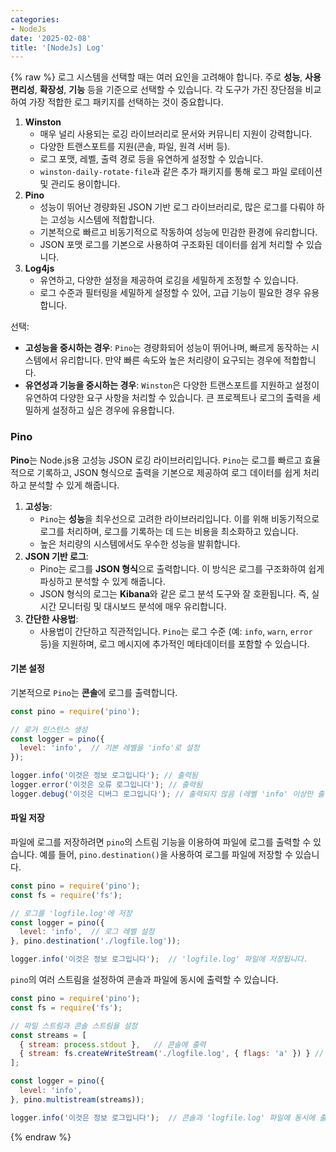 ```yaml
---
categories:
- NodeJs
date: '2025-02-08'
title: '[NodeJs] Log'
---
```


{% raw %}
로그 시스템을 선택할 때는 여러 요인을 고려해야 합니다. 주로 **성능**, **사용 편리성**, **확장성**, **기능** 등을 기준으로 선택할 수 있습니다. 각 도구가 가진 장단점을 비교하여 가장 적합한 로그 패키지를 선택하는 것이 중요합니다.

1. **Winston**
    - 매우 널리 사용되는 로깅 라이브러리로 문서와 커뮤니티 지원이 강력합니다.
    - 다양한 트랜스포트를 지원(콘솔, 파일, 원격 서버 등).
    - 로그 포맷, 레벨, 출력 경로 등을 유연하게 설정할 수 있습니다.
    - `winston-daily-rotate-file`과 같은 추가 패키지를 통해 로그 파일 로테이션 및 관리도 용이합니다.
2. **Pino**
    - 성능이 뛰어난 경량화된 JSON 기반 로그 라이브러리로, 많은 로그를 다뤄야 하는 고성능 시스템에 적합합니다.
    - 기본적으로 빠르고 비동기적으로 작동하여 성능에 민감한 환경에 유리합니다.
    - JSON 포맷 로그를 기본으로 사용하여 구조화된 데이터를 쉽게 처리할 수 있습니다.
3. **Log4js**
    - 유연하고, 다양한 설정을 제공하여 로깅을 세밀하게 조정할 수 있습니다.
    - 로그 수준과 필터링을 세밀하게 설정할 수 있어, 고급 기능이 필요한 경우 유용합니다.

선택:
- **고성능을 중시하는 경우**: `Pino`는 경량화되어 성능이 뛰어나며, 빠르게 동작하는 시스템에서 유리합니다. 만약 빠른 속도와 높은 처리량이 요구되는 경우에 적합합니다.
- **유연성과 기능을 중시하는 경우**: `Winston`은 다양한 트랜스포트를 지원하고 설정이 유연하여 다양한 요구 사항을 처리할 수 있습니다. 큰 프로젝트나 로그의 출력을 세밀하게 설정하고 싶은 경우에 유용합니다.

### Pino
**Pino**는 Node.js용 고성능 JSON 로깅 라이브러리입니다. `Pino`는 로그를 빠르고 효율적으로 기록하고, JSON 형식으로 출력을 기본으로 제공하여 로그 데이터를 쉽게 처리하고 분석할 수 있게 해줍니다.

1. **고성능**:
    - `Pino`는 **성능**을 최우선으로 고려한 라이브러리입니다. 이를 위해 비동기적으로 로그를 처리하며, 로그를 기록하는 데 드는 비용을 최소화하고 있습니다.
    - 높은 처리량의 시스템에서도 우수한 성능을 발휘합니다.
2. **JSON 기반 로그**:
    - Pino는 로그를 **JSON 형식**으로 출력합니다. 이 방식은 로그를 구조화하여 쉽게 파싱하고 분석할 수 있게 해줍니다.
    - JSON 형식의 로그는 **Kibana**와 같은 로그 분석 도구와 잘 호환됩니다. 즉, 실시간 모니터링 및 대시보드 분석에 매우 유리합니다.
3. **간단한 사용법**:
    - 사용법이 간단하고 직관적입니다. `Pino`는 로그 수준 (예: `info`, `warn`, `error` 등)을 지원하며, 로그 메시지에 추가적인 메타데이터를 포함할 수 있습니다.

#### 기본 설정
기본적으로 `Pino`는 **콘솔**에 로그를 출력합니다.
```javascript
const pino = require('pino');

// 로거 인스턴스 생성
const logger = pino({
  level: 'info',  // 기본 레벨을 'info'로 설정
});

logger.info('이것은 정보 로그입니다'); // 출력됨
logger.error('이것은 오류 로그입니다'); // 출력됨
logger.debug('이것은 디버그 로그입니다'); // 출력되지 않음 (레벨 'info' 이상만 출력)
```

#### 파일 저장
파일에 로그를 저장하려면 `pino`의 스트림 기능을 이용하여 파일에 로그를 출력할 수 있습니다. 예를 들어, `pino.destination()`을 사용하여 로그를 파일에 저장할 수 있습니다.

```javascript
const pino = require('pino');
const fs = require('fs');

// 로그를 'logfile.log'에 저장
const logger = pino({
  level: 'info',  // 로그 레벨 설정
}, pino.destination('./logfile.log'));

logger.info('이것은 정보 로그입니다');  // 'logfile.log' 파일에 저장됩니다.
```

`pino`의 여러 스트림을 설정하여 콘솔과 파일에 동시에 출력할 수 있습니다.
```javascript
const pino = require('pino');
const fs = require('fs');

// 파일 스트림과 콘솔 스트림을 설정
const streams = [
  { stream: process.stdout },   // 콘솔에 출력
  { stream: fs.createWriteStream('./logfile.log', { flags: 'a' }) } // 파일에 출력
];

const logger = pino({
  level: 'info',
}, pino.multistream(streams));

logger.info('이것은 정보 로그입니다');  // 콘솔과 'logfile.log' 파일에 동시에 출력됩니다.
```
{% endraw %}